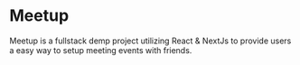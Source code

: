 # Meetup

Meetup is a fullstack demp project utilizing React & NextJs to provide users a easy way to setup meeting events with friends.
